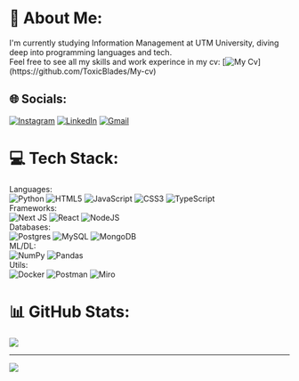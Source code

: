 # 💫 About Me:
I'm currently studying Information Management at UTM University, diving deep into programming languages and tech. <br>Feel free to see all my skills and work experince in my cv: [![My Cv]([https://i.pinimg.com/736x/63/87/2f/63872fe790e219d4ef69bc316df76c92.jpg](https://img.shields.io/badge/website-000000?style=for-the-badge&logo=About.me&logoColor=white))](https://github.com/ToxicBlades/My-cv)


## 🌐 Socials:
[![Instagram](https://img.shields.io/badge/Instagram-E4405F?style=for-the-badge&logo=instagram&logoColor=white)](https://instagram.com/nikita.toxicblade) [![LinkedIn](https://img.shields.io/badge/LinkedIn-0077B5?style=for-the-badge&logo=linkedin&logoColor=white)](https://linkedin.com/in/nick-bitca-a5b469256) [![Gmail](https://img.shields.io/badge/Gmail-D14836?style=for-the-badge&logo=gmail&logoColor=white)](mailto:toxibladde.work@gmail.com)

# 💻 Tech Stack:
Languages:<br>![Python](https://img.shields.io/badge/python-3670A0?style=for-the-badge&logo=python&logoColor=ffdd54) ![HTML5](https://img.shields.io/badge/html5-%23E34F26.svg?style=for-the-badge&logo=html5&logoColor=white) ![JavaScript](https://img.shields.io/badge/javascript-%23323330.svg?style=for-the-badge&logo=javascript&logoColor=%23F7DF1E) ![CSS3](https://img.shields.io/badge/css3-%231572B6.svg?style=for-the-badge&logo=css3&logoColor=white) ![TypeScript](https://img.shields.io/badge/typescript-%23007ACC.svg?style=for-the-badge&logo=typescript&logoColor=white) <br>Frameworks:<br>![Next JS](https://img.shields.io/badge/Next-black?style=for-the-badge&logo=next.js&logoColor=white) ![React](https://img.shields.io/badge/react-%2320232a.svg?style=for-the-badge&logo=react&logoColor=%2361DAFB) ![NodeJS](https://img.shields.io/badge/node.js-6DA55F?style=for-the-badge&logo=node.js&logoColor=white)<br>Databases:<br> ![Postgres](https://img.shields.io/badge/postgres-%23316192.svg?style=for-the-badge&logo=postgresql&logoColor=white) ![MySQL](https://img.shields.io/badge/mysql-%2300000f.svg?style=for-the-badge&logo=mysql&logoColor=white) ![MongoDB](https://img.shields.io/badge/MongoDB-%234ea94b.svg?style=for-the-badge&logo=mongodb&logoColor=white) <br>ML/DL:<br>![NumPy](https://img.shields.io/badge/numpy-%23013243.svg?style=for-the-badge&logo=numpy&logoColor=white) ![Pandas](https://img.shields.io/badge/pandas-%23150458.svg?style=for-the-badge&logo=pandas&logoColor=white)<br>Utils:<br> ![Docker](https://img.shields.io/badge/docker-%230db7ed.svg?style=for-the-badge&logo=docker&logoColor=white) ![Postman](https://img.shields.io/badge/Postman-FF6C37?style=for-the-badge&logo=postman&logoColor=white) ![Miro](https://img.shields.io/badge/Miro-050038?style=for-the-badge&logo=Miro&logoColor=white)
# 📊 GitHub Stats:
![](https://github-readme-stats.vercel.app/api?username=ToxicBlades&theme=midnight-purple&hide_border=false&include_all_commits=false&count_private=false)<br/>

---
[![](https://visitcount.itsvg.in/api?id=ToxicBlades&icon=5&color=12)](https://visitcount.itsvg.in)

<!-- Proudly created with GPRM ( https://gprm.itsvg.in ) -->

